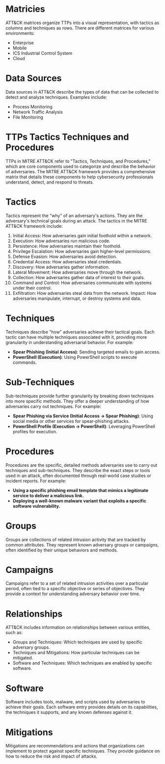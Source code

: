 # Matricies
ATT&CK matrices organize TTPs into a visual representation, with tactics as columns and techniques as rows. There are different matrices for various environments:
- Enterprise
- Mobile
- ICS Industrial Control System
- Cloud

# Data Sources
Data sources in ATT&CK describe the types of data that can be collected to detect and analyze techniques. Examples include:

- Process Monitoring
- Network Traffic Analysis
- File Monitoring

# TTPs Tactics Techniques and Procedures

TTPs in MITRE ATT&CK refer to "Tactics, Techniques, and Procedures," which are core components used to categorize and describe the behavior of adversaries. The MITRE ATT&CK framework provides a comprehensive matrix that details these components to help cybersecurity professionals understand, detect, and respond to threats.

# Tactics
Tactics represent the "why" of an adversary's actions. They are the adversary's technical goals during an attack. The tactics in the MITRE ATT&CK framework include:

1. Initial Access: How adversaries gain initial foothold within a network.
2. Execution: How adversaries run malicious code.
3. Persistence: How adversaries maintain their foothold.
4. Privilege Escalation: How adversaries gain higher-level permissions.
5. Defense Evasion: How adversaries avoid detection.
6. Credential Access: How adversaries steal credentials.
7. Discovery: How adversaries gather information.
8. Lateral Movement: How adversaries move through the network.
9. Collection: How adversaries gather data of interest to their goals.
10. Command and Control: How adversaries communicate with systems under their control.
11. Exfiltration: How adversaries steal data from the network.
Impact: How adversaries manipulate, interrupt, or destroy systems and data.

# Techniques
Techniques describe "how" adversaries achieve their tactical goals. Each tactic can have multiple techniques associated with it, providing more granularity in understanding adversarial behavior. For example:

- **Spear Phishing (Initial Access)**: Sending targeted emails to gain access.
- **PowerShell (Execution)**: Using PowerShell scripts to execute commands.

# Sub-Techniques
Sub-techniques provide further granularity by breaking down techniques into more specific methods. They offer a deeper understanding of how adversaries carry out techniques. For example:

- **Spear Phishing via Service (Initial Access → Spear Phishing)**: Using social media or other services for spear-phishing attacks.
- **PowerShell Profile (Execution → PowerShell)**: Leveraging PowerShell profiles for execution.

# Procedures
Procedures are the specific, detailed methods adversaries use to carry out techniques and sub-techniques. They describe the exact steps or tools used in an attack, often documented through real-world case studies or incident reports. For example:

- **Using a specific phishing email template that mimics a legitimate service to deliver a malicious link.**
- **Deploying a well-known malware variant that exploits a specific software vulnerability.**

# Groups
Groups are collections of related intrusion activity that are tracked by common attributes. They represent known adversary groups or campaigns, often identified by their unique behaviors and methods.

# Campaigns
Campaigns refer to a set of related intrusion activities over a particular period, often tied to a specific objective or series of objectives. They provide a context for understanding adversary behavior over time.

# Relationships
ATT&CK includes information on relationships between various entities, such as:

- Groups and Techniques: Which techniques are used by specific adversary groups.
- Techniques and Mitigations: How particular techniques can be mitigated.
- Software and Techniques: Which techniques are enabled by specific software.

# Software
Software includes tools, malware, and scripts used by adversaries to achieve their goals. Each software entry provides details on its capabilities, the techniques it supports, and any known defenses against it.

# Mitigations
Mitigations are recommendations and actions that organizations can implement to protect against specific techniques. They provide guidance on how to reduce the risk and impact of attacks.
